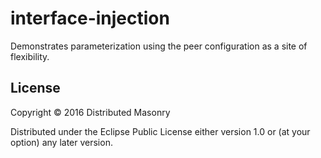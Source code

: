 # interface-injection

Demonstrates parameterization using the peer configuration as a site of flexibility.

## License

Copyright © 2016 Distributed Masonry

Distributed under the Eclipse Public License either version 1.0 or (at
your option) any later version.
